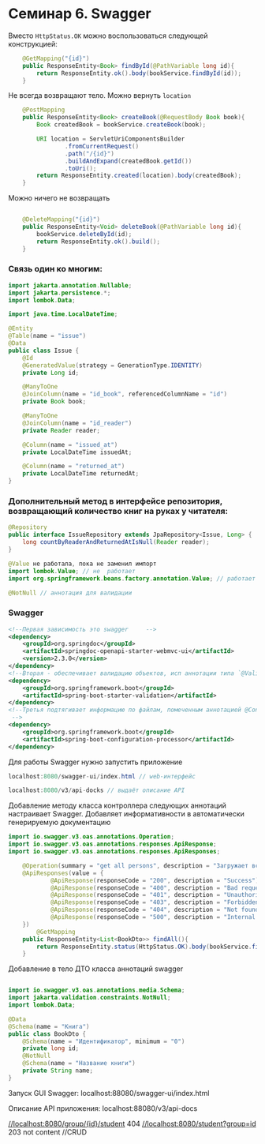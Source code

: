 # Семинар 6. Swagger

Вместо `HttpStatus.OK` можно воспользоваться следующей конструкцией:

```java
    @GetMapping("{id}")
    public ResponseEntity<Book> findById(@PathVariable long id){
        return ResponseEntity.ok().body(bookService.findById(id));
    }
```

Не всегда возвращают тело. Можно вернуть `location`

```java
    @PostMapping
    public ResponseEntity<Book> createBook(@RequestBody Book book){
        Book createdBook = bookService.createBook(book);

        URI location = ServletUriComponentsBuilder
                .fromCurrentRequest()
                .path("/{id}")
                .buildAndExpand(createdBook.getId())
                .toUri();
        return ResponseEntity.created(location).body(createdBook);
    }

```

Можно ничего не возвращать

```java

    @DeleteMapping("{id}")
    public ResponseEntity<Void> deleteBook(@PathVariable long id){
        bookService.deleteById(id);
        return ResponseEntity.ok().build();
    }
```

### Связь один ко многим:

```java
import jakarta.annotation.Nullable;
import jakarta.persistence.*;
import lombok.Data;

import java.time.LocalDateTime;

@Entity
@Table(name = "issue")
@Data
public class Issue {
    @Id
    @GeneratedValue(strategy = GenerationType.IDENTITY)
    private Long id;

    @ManyToOne
    @JoinColumn(name = "id_book", referencedColumnName = "id")
    private Book book;

    @ManyToOne
    @JoinColumn(name = "id_reader")
    private Reader reader;

    @Column(name = "issued_at")
    private LocalDateTime issuedAt;

    @Column(name = "returned_at")
    private LocalDateTime returnedAt;
}
```

### Дополнительный метод в интерфейсе репозитория, возвращающий количество книг на руках у читателя:

```java
@Repository
public interface IssueRepository extends JpaRepository<Issue, Long> {
    long countByReaderAndReturnedAtIsNull(Reader reader);
}
```

```java
@Value не работала, пока не заменил импорт
import lombok.Value; // не  работает
import org.springframework.beans.factory.annotation.Value; // работает
```

```java
@NotNull // аннотация для валидации
```

### Swagger

```xml
<!--Первая зависимость это swagger     -->
<dependency>
	<groupId>org.springdoc</groupId>
	<artifactId>springdoc-openapi-starter-webmvc-ui</artifactId>
	<version>2.3.0</version>
</dependency>
<!--Вторая - обеспечивает валидацию объектов, исп аннотации типа `@Valid, @NotNul` -->
<dependency>
	<groupId>org.springframework.boot</groupId>
	<artifactId>spring-boot-starter-validation</artifactId>
</dependency>
<!--Третья подтягивает информацию по файлам, помеченным аннотацией @ConfigurationProperties, @Configuration и сохраняет в файлик
 -->
<dependency>
	<groupId>org.springframework.boot</groupId>
	<artifactId>spring-boot-configuration-processor</artifactId>
</dependency>
```

Для работы Swagger нужно запустить приложение

```java
localhost:8080/swagger-ui/index.html // web-интерфейс

localhost:8080/v3/api-docks // выдаёт описание API
```

Добавление методу класса контроллера следующих аннотаций настраивает Swagger. Добавляет информативности в автоматически генерируемую документацию

```java
import io.swagger.v3.oas.annotations.Operation;
import io.swagger.v3.oas.annotations.responses.ApiResponse;
import io.swagger.v3.oas.annotations.responses.ApiResponses;

    @Operation(summary = "get all persons", description = "Загружает всех пользоватлеей, которые есть в системе")
    @ApiResponses(value = {
            @ApiResponse(responseCode = "200", description = "Success"),
            @ApiResponse(responseCode = "400", description = "Bad request"),
            @ApiResponse(responseCode = "401", description = "Unauthorized"),
            @ApiResponse(responseCode = "403", description = "Forbidden"),
            @ApiResponse(responseCode = "404", description = "Not found"),
            @ApiResponse(responseCode = "500", description = "Internal server error")
    })
        @GetMapping
    public ResponseEntity<List<BookDto>> findAll(){
        return ResponseEntity.status(HttpStatus.OK).body(bookService.findAll());
    }
```

Добавление в тело ДТО класса аннотаций swagger

```java

import io.swagger.v3.oas.annotations.media.Schema;
import jakarta.validation.constraints.NotNull;
import lombok.Data;

@Data
@Schema(name = "Книга")
public class BookDto {
    @Schema(name = "Идентификатор", minimum = "0")
    private long id;
    @NotNull
    @Schema(name = "Название книги")
    private String name;
}
```

Запуск GUI Swagger: localhost:88080/swagger-ui/index.html

Описание API приложения: localhost:88080/v3/api-docs

[//localhost:8080/group/{id}/student](https://localhost:8080/group/%7Bid%7D/student) 404
[//localhost:8080/student?group=id](https://localhost:8080/student?group=id) 203 not content
//CRUD
